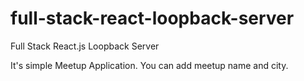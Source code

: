 # full-stack-react-loopback-server
Full Stack React.js Loopback Server

It's simple Meetup Application. You can add meetup name and city.
